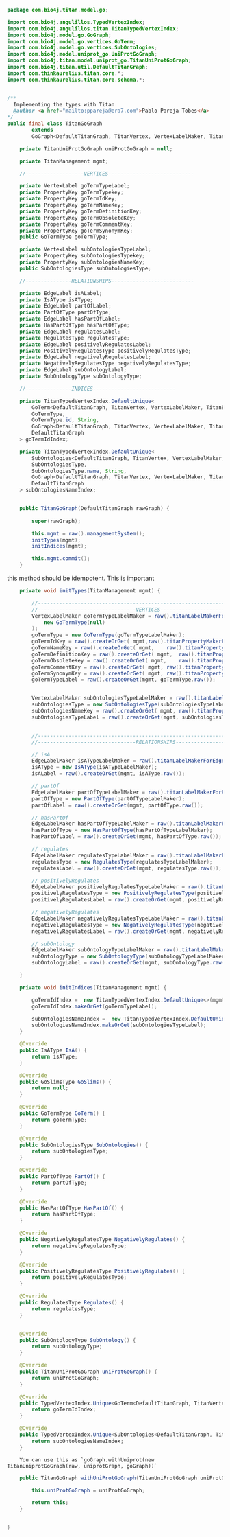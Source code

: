
```java
package com.bio4j.titan.model.go;

import com.bio4j.angulillos.TypedVertexIndex;
import com.bio4j.angulillos.titan.TitanTypedVertexIndex;
import com.bio4j.model.go.GoGraph;
import com.bio4j.model.go.vertices.GoTerm;
import com.bio4j.model.go.vertices.SubOntologies;
import com.bio4j.model.uniprot_go.UniProtGoGraph;
import com.bio4j.titan.model.uniprot_go.TitanUniProtGoGraph;
import com.bio4j.titan.util.DefaultTitanGraph;
import com.thinkaurelius.titan.core.*;
import com.thinkaurelius.titan.core.schema.*;


/**
  Implementing the types with Titan
  @author <a href="mailto:ppareja@era7.com">Pablo Pareja Tobes</a>
*/
public final class TitanGoGraph
        extends
        GoGraph<DefaultTitanGraph, TitanVertex, VertexLabelMaker, TitanEdge, EdgeLabelMaker> {

	private TitanUniProtGoGraph uniProtGoGraph = null;

	private TitanManagement mgmt;

    //-------------------VERTICES----------------------------

	private VertexLabel goTermTypeLabel;
    private PropertyKey goTermTypekey;
    private PropertyKey goTermIdKey;
    private PropertyKey goTermNameKey;
    private PropertyKey goTermDefinitionKey;
    private PropertyKey goTermObsoleteKey;
    private PropertyKey goTermCommentKey;
    private PropertyKey goTermSynonymKey;
    public GoTermType goTermType;

	private VertexLabel subOntologiesTypeLabel;
    private PropertyKey subOntologiesTypekey;
    private PropertyKey subOntologiesNameKey;
    public SubOntologiesType subOntologiesType;

    //---------------RELATIONSHIPS---------------------------

    private EdgeLabel isALabel;
    private IsAType isAType;
    private EdgeLabel partOfLabel;
    private PartOfType partOfType;
    private EdgeLabel hasPartOfLabel;
    private HasPartOfType hasPartOfType;
    private EdgeLabel regulatesLabel;
    private RegulatesType regulatesType;
    private EdgeLabel positivelyRegulatesLabel;
    private PositivelyRegulatesType positivelyRegulatesType;
    private EdgeLabel negativelyRegulatesLabel;
    private NegativelyRegulatesType negativelyRegulatesType;
    private EdgeLabel subOntologyLabel;
    private SubOntologyType subOntologyType;

    //---------------INDICES---------------------------

    private TitanTypedVertexIndex.DefaultUnique<
        GoTerm<DefaultTitanGraph, TitanVertex, VertexLabelMaker, TitanEdge, EdgeLabelMaker>,
        GoTermType,
        GoTermType.id, String,
        GoGraph<DefaultTitanGraph, TitanVertex, VertexLabelMaker, TitanEdge, EdgeLabelMaker>,
        DefaultTitanGraph
    > goTermIdIndex;

    private TitanTypedVertexIndex.DefaultUnique<
        SubOntologies<DefaultTitanGraph, TitanVertex, VertexLabelMaker, TitanEdge, EdgeLabelMaker>,
        SubOntologiesType,
        SubOntologiesType.name, String,
        GoGraph<DefaultTitanGraph, TitanVertex, VertexLabelMaker, TitanEdge, EdgeLabelMaker>,
        DefaultTitanGraph
    > subOntologiesNameIndex;


    public TitanGoGraph(DefaultTitanGraph rawGraph) {
        
        super(rawGraph);

	    this.mgmt = raw().managementSystem();
        initTypes(mgmt);
        initIndices(mgmt);

	    this.mgmt.commit();
    }
```

this method should be idempotent. This is important

```java
    private void initTypes(TitanManagement mgmt) {

        //-----------------------------------------------------------------------------------------
        //--------------------------------VERTICES--------------------------------------------
	    VertexLabelMaker goTermTypeLabelMaker = raw().titanLabelMakerForVertexType( mgmt, 
            new GoTermType(null)
        );
        goTermType = new GoTermType(goTermTypeLabelMaker);
        goTermIdKey = raw().createOrGet( mgmt,raw().titanPropertyMakerForVertexProperty( mgmt, GoTerm().id ).cardinality(Cardinality.SINGLE));
        goTermNameKey = raw().createOrGet( mgmt,	raw().titanPropertyMakerForVertexProperty( mgmt, GoTerm().name ).cardinality(Cardinality.SINGLE));
        goTermDefinitionKey = raw().createOrGet( mgmt,	raw().titanPropertyMakerForVertexProperty( mgmt, GoTerm().definition ).cardinality(Cardinality.SINGLE));
        goTermObsoleteKey = raw().createOrGet( mgmt,	raw().titanPropertyMakerForVertexProperty( mgmt, GoTerm().obsolete ).cardinality(Cardinality.SINGLE));
        goTermCommentKey = raw().createOrGet( mgmt,	raw().titanPropertyMakerForVertexProperty( mgmt, GoTerm().comment ).cardinality(Cardinality.SINGLE));
        goTermSynonymKey = raw().createOrGet( mgmt,	raw().titanPropertyMakerForVertexProperty( mgmt, GoTerm().synonym ).cardinality(Cardinality.SINGLE));
	    goTermTypeLabel = raw().createOrGet(mgmt, goTermType.raw());


	    VertexLabelMaker subOntologiesTypeLabelMaker = raw().titanLabelMakerForVertexType( mgmt, new SubOntologiesType(null));
        subOntologiesType = new SubOntologiesType(subOntologiesTypeLabelMaker);
        subOntologiesNameKey = raw().createOrGet( mgmt,	raw().titanPropertyMakerForVertexProperty( mgmt, SubOntologies().name ).cardinality(Cardinality.SINGLE));
	    subOntologiesTypeLabel = raw().createOrGet(mgmt, subOntologiesType.raw());


        //-----------------------------------------------------------------------------------------
        //--------------------------------RELATIONSHIPS--------------------------------------------

	    // isA
	    EdgeLabelMaker isATypeLabelMaker = raw().titanLabelMakerForEdgeType(mgmt, new IsAType(null));
	    isAType = new IsAType(isATypeLabelMaker);
        isALabel = raw().createOrGet(mgmt, isAType.raw());

	    // partOf
	    EdgeLabelMaker partOfTypeLabelMaker = raw().titanLabelMakerForEdgeType(mgmt, new PartOfType(null));
        partOfType = new PartOfType(partOfTypeLabelMaker);
	    partOfLabel = raw().createOrGet(mgmt, partOfType.raw());

	    // hasPartOf
	    EdgeLabelMaker hasPartOfTypeLabelMaker = raw().titanLabelMakerForEdgeType(mgmt, new HasPartOfType(null));
        hasPartOfType = new HasPartOfType(hasPartOfTypeLabelMaker);
	    hasPartOfLabel = raw().createOrGet(mgmt, hasPartOfType.raw());

	    // regulates
	    EdgeLabelMaker regulatesTypeLabelMaker = raw().titanLabelMakerForEdgeType(mgmt, new RegulatesType(null));
	    regulatesType = new RegulatesType(regulatesTypeLabelMaker);
        regulatesLabel = raw().createOrGet(mgmt, regulatesType.raw());

	    // positivelyRegulates
	    EdgeLabelMaker positivelyRegulatesTypeLabelMaker = raw().titanLabelMakerForEdgeType(mgmt, new PositivelyRegulatesType(null));
	    positivelyRegulatesType = new PositivelyRegulatesType(positivelyRegulatesTypeLabelMaker);
        positivelyRegulatesLabel = raw().createOrGet(mgmt, positivelyRegulatesType.raw());

	    // negativelyRegulates
	    EdgeLabelMaker negativelyRegulatesTypeLabelMaker = raw().titanLabelMakerForEdgeType(mgmt, new NegativelyRegulatesType(null));
        negativelyRegulatesType = new NegativelyRegulatesType(negativelyRegulatesTypeLabelMaker);
	    negativelyRegulatesLabel = raw().createOrGet(mgmt, negativelyRegulatesType.raw());

	    // subOntology
	    EdgeLabelMaker subOntologyTypeLabelMaker = raw().titanLabelMakerForEdgeType(mgmt, new SubOntologyType(null));
        subOntologyType = new SubOntologyType(subOntologyTypeLabelMaker);
	    subOntologyLabel = raw().createOrGet(mgmt, subOntologyType.raw());

    }

    private void initIndices(TitanManagement mgmt) {

        goTermIdIndex =  new TitanTypedVertexIndex.DefaultUnique<>(mgmt, this, GoTerm().id);
	    goTermIdIndex.makeOrGet(goTermTypeLabel);

        subOntologiesNameIndex =  new TitanTypedVertexIndex.DefaultUnique<>(mgmt, this, SubOntologies().name);
	    subOntologiesNameIndex.makeOrGet(subOntologiesTypeLabel);
    }

    @Override
    public IsAType IsA() {
        return isAType;
    }

    @Override
    public GoSlimsType GoSlims() {
        return null;
    }

    @Override
    public GoTermType GoTerm() {
        return goTermType;
    }

    @Override
    public SubOntologiesType SubOntologies() {
        return subOntologiesType;
    }

    @Override
    public PartOfType PartOf() {
        return partOfType;
    }

    @Override
    public HasPartOfType HasPartOf() {
        return hasPartOfType;
    }

    @Override
    public NegativelyRegulatesType NegativelyRegulates() {
        return negativelyRegulatesType;
    }

    @Override
    public PositivelyRegulatesType PositivelyRegulates() {
        return positivelyRegulatesType;
    }

    @Override
    public RegulatesType Regulates() {
        return regulatesType;
    }


    @Override
    public SubOntologyType SubOntology() {
        return subOntologyType;
    }

    @Override
    public TitanUniProtGoGraph uniProtGoGraph() {
        return uniProtGoGraph;
    }

    @Override
    public TypedVertexIndex.Unique<GoTerm<DefaultTitanGraph, TitanVertex, VertexLabelMaker, TitanEdge, EdgeLabelMaker>, GoTermType, GoTermType.id, String, GoGraph<DefaultTitanGraph, TitanVertex, VertexLabelMaker, TitanEdge, EdgeLabelMaker>, DefaultTitanGraph, TitanVertex, VertexLabelMaker, TitanEdge, EdgeLabelMaker> goTermIdIndex() {
        return goTermIdIndex;
    }

    @Override
    public TypedVertexIndex.Unique<SubOntologies<DefaultTitanGraph, TitanVertex, VertexLabelMaker, TitanEdge, EdgeLabelMaker>, SubOntologiesType, SubOntologiesType.name, String, GoGraph<DefaultTitanGraph, TitanVertex, VertexLabelMaker, TitanEdge, EdgeLabelMaker>, DefaultTitanGraph, TitanVertex, VertexLabelMaker, TitanEdge, EdgeLabelMaker> subontologiesNameIndex() {
        return subOntologiesNameIndex;
    }
```


		You can use this as `goGraph.withUniprot(new TitanUniprotGoGraph(raw, uniprotGraph, goGraph))`


```java
	public TitanGoGraph withUniProtGoGraph(TitanUniProtGoGraph uniProtGoGraph) {

		this.uniProtGoGraph = uniProtGoGraph;

		return this;
	}


}
```




[main/java/com/bio4j/titan/model/enzyme/programs/ImportEnzymeDBTitan.java]: ../enzyme/programs/ImportEnzymeDBTitan.java.md
[main/java/com/bio4j/titan/model/enzyme/TitanEnzymeDBGraph.java]: ../enzyme/TitanEnzymeDBGraph.java.md
[main/java/com/bio4j/titan/model/geninfo/TitanGenInfoGraph.java]: ../geninfo/TitanGenInfoGraph.java.md
[main/java/com/bio4j/titan/model/go/programs/ImportGOTitan.java]: programs/ImportGOTitan.java.md
[main/java/com/bio4j/titan/model/go/TitanGoGraph.java]: TitanGoGraph.java.md
[main/java/com/bio4j/titan/model/ncbiTaxonomy/programs/ImportNCBITaxonomyTitan.java]: ../ncbiTaxonomy/programs/ImportNCBITaxonomyTitan.java.md
[main/java/com/bio4j/titan/model/ncbiTaxonomy/TitanNCBITaxonomyGraph.java]: ../ncbiTaxonomy/TitanNCBITaxonomyGraph.java.md
[main/java/com/bio4j/titan/model/ncbiTaxonomy_geninfo/programs/ImportGenInfoNCBITaxonIndexTitan.java]: ../ncbiTaxonomy_geninfo/programs/ImportGenInfoNCBITaxonIndexTitan.java.md
[main/java/com/bio4j/titan/model/ncbiTaxonomy_geninfo/TitanNCBITaxonomyGenInfoGraph.java]: ../ncbiTaxonomy_geninfo/TitanNCBITaxonomyGenInfoGraph.java.md
[main/java/com/bio4j/titan/model/uniprot/programs/ImportIsoformSequencesTitan.java]: ../uniprot/programs/ImportIsoformSequencesTitan.java.md
[main/java/com/bio4j/titan/model/uniprot/programs/ImportProteinInteractionsTitan.java]: ../uniprot/programs/ImportProteinInteractionsTitan.java.md
[main/java/com/bio4j/titan/model/uniprot/programs/ImportProteinInteractionsUsingFolderTitan.java]: ../uniprot/programs/ImportProteinInteractionsUsingFolderTitan.java.md
[main/java/com/bio4j/titan/model/uniprot/programs/ImportUniProtEdgesTitan.java]: ../uniprot/programs/ImportUniProtEdgesTitan.java.md
[main/java/com/bio4j/titan/model/uniprot/programs/ImportUniProtEdgesUsingFolderTitan.java]: ../uniprot/programs/ImportUniProtEdgesUsingFolderTitan.java.md
[main/java/com/bio4j/titan/model/uniprot/programs/ImportUniProtTitan.java]: ../uniprot/programs/ImportUniProtTitan.java.md
[main/java/com/bio4j/titan/model/uniprot/programs/ImportUniProtVerticesTitan.java]: ../uniprot/programs/ImportUniProtVerticesTitan.java.md
[main/java/com/bio4j/titan/model/uniprot/programs/ImportUniProtVerticesUsingFolderTitan.java]: ../uniprot/programs/ImportUniProtVerticesUsingFolderTitan.java.md
[main/java/com/bio4j/titan/model/uniprot/programs/SplitUniProtXMLFile.java]: ../uniprot/programs/SplitUniProtXMLFile.java.md
[main/java/com/bio4j/titan/model/uniprot/TitanUniProtGraph.java]: ../uniprot/TitanUniProtGraph.java.md
[main/java/com/bio4j/titan/model/uniprot_enzyme/programs/ImportUniProtEnzymeDBTitan.java]: ../uniprot_enzyme/programs/ImportUniProtEnzymeDBTitan.java.md
[main/java/com/bio4j/titan/model/uniprot_enzyme/programs/ImportUniProtEnzymeDBUsingFolderTitan.java]: ../uniprot_enzyme/programs/ImportUniProtEnzymeDBUsingFolderTitan.java.md
[main/java/com/bio4j/titan/model/uniprot_enzyme/TitanUniProtEnzymeGraph.java]: ../uniprot_enzyme/TitanUniProtEnzymeGraph.java.md
[main/java/com/bio4j/titan/model/uniprot_go/programs/ImportUniProtGoTitan.java]: ../uniprot_go/programs/ImportUniProtGoTitan.java.md
[main/java/com/bio4j/titan/model/uniprot_go/programs/ImportUniProtGoUsingFolderTitan.java]: ../uniprot_go/programs/ImportUniProtGoUsingFolderTitan.java.md
[main/java/com/bio4j/titan/model/uniprot_go/TitanUniProtGoGraph.java]: ../uniprot_go/TitanUniProtGoGraph.java.md
[main/java/com/bio4j/titan/model/uniprot_ncbiTaxonomy/programs/ImportUniProtNCBITaxonomyTitan.java]: ../uniprot_ncbiTaxonomy/programs/ImportUniProtNCBITaxonomyTitan.java.md
[main/java/com/bio4j/titan/model/uniprot_ncbiTaxonomy/programs/ImportUniProtNCBITaxonomyUsingFolderTitan.java]: ../uniprot_ncbiTaxonomy/programs/ImportUniProtNCBITaxonomyUsingFolderTitan.java.md
[main/java/com/bio4j/titan/model/uniprot_ncbiTaxonomy/TitanUniProtNCBITaxonomyGraph.java]: ../uniprot_ncbiTaxonomy/TitanUniProtNCBITaxonomyGraph.java.md
[main/java/com/bio4j/titan/model/uniprot_uniref/programs/ImportUniProtUniRefTitan.java]: ../uniprot_uniref/programs/ImportUniProtUniRefTitan.java.md
[main/java/com/bio4j/titan/model/uniprot_uniref/programs/ImportUniProtUniRefUsingFolderTitan.java]: ../uniprot_uniref/programs/ImportUniProtUniRefUsingFolderTitan.java.md
[main/java/com/bio4j/titan/model/uniprot_uniref/TitanUniProtUniRefGraph.java]: ../uniprot_uniref/TitanUniProtUniRefGraph.java.md
[main/java/com/bio4j/titan/model/uniref/programs/ImportUniRefTitan.java]: ../uniref/programs/ImportUniRefTitan.java.md
[main/java/com/bio4j/titan/model/uniref/programs/SplitUniRefXMLFile.java]: ../uniref/programs/SplitUniRefXMLFile.java.md
[main/java/com/bio4j/titan/model/uniref/TitanUniRefGraph.java]: ../uniref/TitanUniRefGraph.java.md
[main/java/com/bio4j/titan/programs/ImportTitanDB.java]: ../../programs/ImportTitanDB.java.md
[main/java/com/bio4j/titan/util/DefaultTitanGraph.java]: ../../util/DefaultTitanGraph.java.md
[test/java/com/bio4j/titan/tests/enzymedb.scala]: ../../../../../../../test/java/com/bio4j/titan/tests/enzymedb.scala.md
[test/java/com/bio4j/titan/tests/go.scala]: ../../../../../../../test/java/com/bio4j/titan/tests/go.scala.md
[test/java/com/bio4j/titan/tests/ImportEnzymeDBTitanTest.java]: ../../../../../../../test/java/com/bio4j/titan/tests/ImportEnzymeDBTitanTest.java.md
[test/java/com/bio4j/titan/tests/ImportGOTitanTest.java]: ../../../../../../../test/java/com/bio4j/titan/tests/ImportGOTitanTest.java.md
[test/java/com/bio4j/titan/tests/ImportUniProtGoTitanTest.java]: ../../../../../../../test/java/com/bio4j/titan/tests/ImportUniProtGoTitanTest.java.md
[test/java/com/bio4j/titan/tests/ImportUniRefTitanTest.java]: ../../../../../../../test/java/com/bio4j/titan/tests/ImportUniRefTitanTest.java.md
[test/java/com/bio4j/titan/tests/IndexTestSuite.scala]: ../../../../../../../test/java/com/bio4j/titan/tests/IndexTestSuite.scala.md
[test/java/com/bio4j/titan/tests/IndicesTest.java]: ../../../../../../../test/java/com/bio4j/titan/tests/IndicesTest.java.md
[test/java/com/bio4j/titan/tests/uniprot_go.scala]: ../../../../../../../test/java/com/bio4j/titan/tests/uniprot_go.scala.md
[test/java/com/bio4j/titan/tests/uniref.scala]: ../../../../../../../test/java/com/bio4j/titan/tests/uniref.scala.md